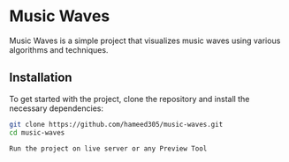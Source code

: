 # Music Waves

Music Waves is a simple project that visualizes music waves using various algorithms and techniques.

## Installation

To get started with the project, clone the repository and install the necessary dependencies:

```bash
git clone https://github.com/hameed305/music-waves.git
cd music-waves

Run the project on live server or any Preview Tool
```
